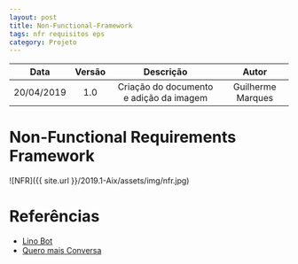 ```yaml
---
layout: post
title: Non-Functional-Framework
tags: nfr requisitos eps
category: Projeto
---
```


|Data|Versão|Descrição|Autor|
|:--:|:--:|:--:|:--:|
|20/04/2019| 1.0|Criação do documento e adição da imagem|Guilherme Marques|


# Non-Functional Requirements Framework

![NFR]({{ site.url }}/2019.1-Aix/assets/img/nfr.jpg)


# Referências

- [Lino Bot](https://botlino.github.io/docs/doc-nfr)
- [Quero mais Conversa](https://github.com/QueroMais/QueroMaisConversa/wiki/NFR-Framework)
